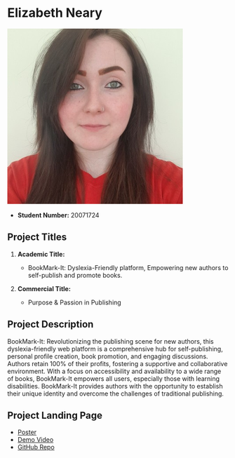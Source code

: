 
# Elizabeth Neary

![Elizabeth Neary](\images\self.jpg)

- **Student Number:** 20071724

## Project Titles

1. **Academic Title:**
   - BookMark-It: Dyslexia-Friendly platform, Empowering new authors to self-publish and promote books.

2. **Commercial Title:**
   - Purpose & Passion in Publishing


## Project Description

BookMark-It: Revolutionizing the publishing scene for new authors, this dyslexia-friendly web platform is a comprehensive hub for self-publishing, personal profile creation, book promotion, and engaging discussions. Authors retain 100% of their profits, fostering a supportive and collaborative environment. With a focus on accessibility and availability to a wide range of books, BookMark-It empowers all users, especially those with learning disabilities. BookMark-It provides authors with the opportunity to establish their unique identity and overcome the challenges of traditional publishing.




 

## Project Landing Page

- [Poster](FinalYearProject.png)
- [Demo Video](https://vimeo.com/938723244)
- [GitHub Repo](https://github.com/lizNe/bookmark-it)




